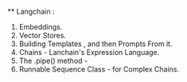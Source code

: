 ** Langchain :
1. Embeddings.
2. Vector Stores.
3. Building Templates , and then Prompts From it.
4. Chains - Lanchain's Expression Language.
5. The .pipe() method - 
6. Runnable Sequence Class - for Complex Chains.


